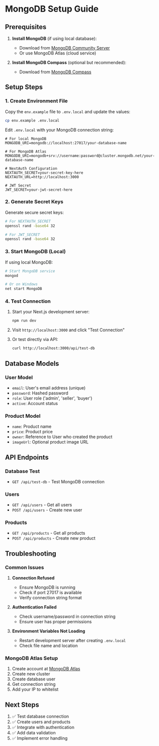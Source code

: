 # MongoDB Setup Guide

## Prerequisites

1. **Install MongoDB** (if using local database):
   - Download from [MongoDB Community Server](https://www.mongodb.com/try/download/community)
   - Or use MongoDB Atlas (cloud service)

2. **Install MongoDB Compass** (optional but recommended):
   - Download from [MongoDB Compass](https://www.mongodb.com/try/download/compass)

## Setup Steps

### 1. Create Environment File

Copy the `env.example` file to `.env.local` and update the values:

```bash
cp env.example .env.local
```

Edit `.env.local` with your MongoDB connection string:

```env
# For local MongoDB
MONGODB_URI=mongodb://localhost:27017/your-database-name

# For MongoDB Atlas
MONGODB_URI=mongodb+srv://username:password@cluster.mongodb.net/your-database-name

# NextAuth Configuration
NEXTAUTH_SECRET=your-secret-key-here
NEXTAUTH_URL=http://localhost:3000

# JWT Secret
JWT_SECRET=your-jwt-secret-here
```

### 2. Generate Secret Keys

Generate secure secret keys:

```bash
# For NEXTAUTH_SECRET
openssl rand -base64 32

# For JWT_SECRET
openssl rand -base64 32
```

### 3. Start MongoDB (Local)

If using local MongoDB:

```bash
# Start MongoDB service
mongod

# Or on Windows
net start MongoDB
```

### 4. Test Connection

1. Start your Next.js development server:
   ```bash
   npm run dev
   ```

2. Visit `http://localhost:3000` and click "Test Connection"

3. Or test directly via API:
   ```bash
   curl http://localhost:3000/api/test-db
   ```

## Database Models

### User Model
- `email`: User's email address (unique)
- `password`: Hashed password
- `role`: User role ('admin', 'seller', 'buyer')
- `active`: Account status

### Product Model
- `name`: Product name
- `price`: Product price
- `owner`: Reference to User who created the product
- `imageUrl`: Optional product image URL

## API Endpoints

### Database Test
- `GET /api/test-db` - Test MongoDB connection

### Users
- `GET /api/users` - Get all users
- `POST /api/users` - Create new user

### Products
- `GET /api/products` - Get all products
- `POST /api/products` - Create new product

## Troubleshooting

### Common Issues

1. **Connection Refused**
   - Ensure MongoDB is running
   - Check if port 27017 is available
   - Verify connection string format

2. **Authentication Failed**
   - Check username/password in connection string
   - Ensure user has proper permissions

3. **Environment Variables Not Loading**
   - Restart development server after creating `.env.local`
   - Check file name and location

### MongoDB Atlas Setup

1. Create account at [MongoDB Atlas](https://www.mongodb.com/atlas)
2. Create new cluster
3. Create database user
4. Get connection string
5. Add your IP to whitelist

## Next Steps

1. ✅ Test database connection
2. ✅ Create users and products
3. ✅ Integrate with authentication
4. ✅ Add data validation
5. ✅ Implement error handling 